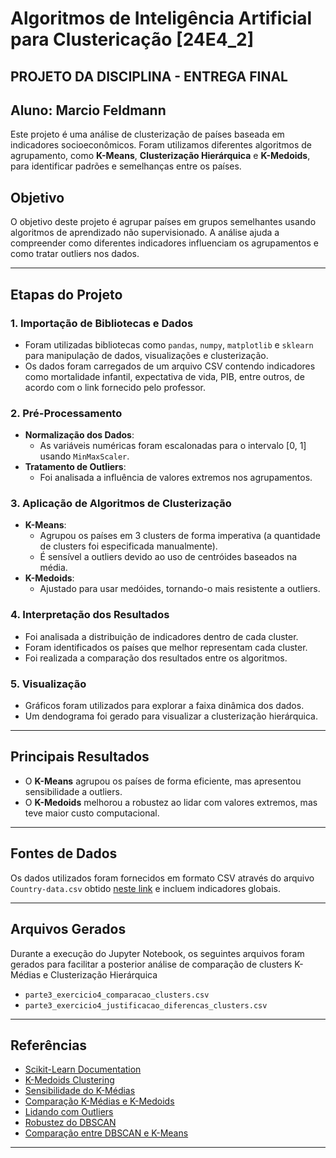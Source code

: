 # Algoritmos de Inteligência Artificial para Clustericação [24E4_2]

## PROJETO DA DISCIPLINA - ENTREGA FINAL

## Aluno: Marcio Feldmann

Este projeto é uma análise de clusterização de países baseada em indicadores socioeconômicos. Foram utilizamos diferentes algoritmos de agrupamento, como **K-Means**, **Clusterização Hierárquica** e **K-Medoids**, para identificar padrões e semelhanças entre os países.

## **Objetivo**
O objetivo deste projeto é agrupar países em grupos semelhantes usando algoritmos de aprendizado não supervisionado. A análise ajuda a compreender como diferentes indicadores influenciam os agrupamentos e como tratar outliers nos dados.

---

## **Etapas do Projeto**

### **1. Importação de Bibliotecas e Dados**
- Foram utilizadas bibliotecas como `pandas`, `numpy`, `matplotlib` e `sklearn` para manipulação de dados, visualizações e clusterização.
- Os dados foram carregados de um arquivo CSV contendo indicadores como mortalidade infantil, expectativa de vida, PIB, entre outros, de acordo com o link fornecido pelo professor.

### **2. Pré-Processamento**
- **Normalização dos Dados**:
  - As variáveis numéricas foram escalonadas para o intervalo [0, 1] usando `MinMaxScaler`.
- **Tratamento de Outliers**:
  - Foi analisada a influência de valores extremos nos agrupamentos.

### **3. Aplicação de Algoritmos de Clusterização**
- **K-Means**:
  - Agrupou os países em 3 clusters de forma imperativa (a quantidade de clusters foi especificada manualmente).
  - É sensível a outliers devido ao uso de centróides baseados na média.
- **K-Medoids**:
  - Ajustado para usar medóides, tornando-o mais resistente a outliers.

### **4. Interpretação dos Resultados**
- Foi analisada a distribuição de indicadores dentro de cada cluster.
- Foram identificados os países que melhor representam cada cluster.
- Foi realizada a comparação dos resultados entre os algoritmos.

### **5. Visualização**
- Gráficos foram utilizados para explorar a faixa dinâmica dos dados.
- Um dendograma foi gerado para visualizar a clusterização hierárquica.

---

## **Principais Resultados**
- O **K-Means** agrupou os países de forma eficiente, mas apresentou sensibilidade a outliers.
- O **K-Medoids** melhorou a robustez ao lidar com valores extremos, mas teve maior custo computacional.

---

## **Fontes de Dados**
Os dados utilizados foram fornecidos em formato CSV através do arquivo `Country-data.csv` obtido [neste link](https://www.kaggle.com/datasets/rohan0301/unsupervised-learning-on-country-data) e incluem indicadores globais.

---

## **Arquivos Gerados**
Durante a execução do Jupyter Notebook, os seguintes arquivos foram gerados para facilitar a posterior análise de comparação de clusters K-Médias e Clusterização Hierárquica
- `parte3_exercicio4_comparacao_clusters.csv`
- `parte3_exercicio4_justificacao_diferencas_clusters.csv`

---

## **Referências**
- [Scikit-Learn Documentation](https://scikit-learn.org/stable/)
- [K-Medoids Clustering](https://en.wikipedia.org/wiki/K-medoids)
- [Sensibilidade do K-Médias](https://scikit-learn.org/stable/modules/clustering.html#k-means)
- [Comparação K-Médias e K-Medoids](https://www.geeksforgeeks.org/k-means-vs-k-medoids-clustering/)
- [Lidando com Outliers](https://www.datageeks.com.br/outliers/)
- [Robustez do DBSCAN](https://scikit-learn.org/stable/modules/clustering.html#dbscan)
- [Comparação entre DBSCAN e K-Means](https://towardsdatascience.com/dbscan-clustering-explained-97556a2ad556)

---
